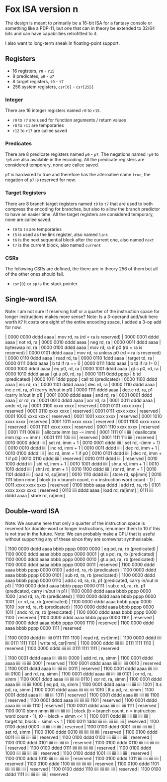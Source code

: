 # Fox ISA version n #

The design is meant to primarily be a 16-bit ISA for a fantasy console or something like a PDP-11, but one that can in theory be extended to 32/64 bits and can have capabilities retrofitted to it.

I also want to long-term sneak in floating-point support.


## Registers ##

 - 16 registers, `r0` - `r15`
 - 8 predicates, `p0` - `p7`
 - 8 target registers, `t0` - `t7`
 - 256 system registers, `csr[0]` - `csr[255]`

### Integer ###

There are 16 integer registers named `r0` to `r15`.

 - `r0` to `r7` are used for function arguments / return values
 - `r8` to `r11` are temporaries
 - `r12` to `r17` are callee saved


### Predicates ###

There are 8 predicate registers named `p0` - `p7`. The negations named `!p0` to `!p6` are also available in the encoding. All the predicate registers are considered temporary, none are callee saved.

`p7` is hardwired to true and therefore has the alternative name `true`, the negation of `p7` is reserved for now.


### Target Registers ###

There are 8 branch target registers named `t0` to `t7` that are used to both compress the encoding for branches, but also to allow the branch predictor to have an easier time. All the target registers are considered temporary, none are callee saved.

 - `t0` to `t4` are temporaries
 - `t5` is used as the link register, also named `link`
 - `t6` is the next sequential block after the current one, also named `next`
 - `t7` is the current block, also named `current`


### CSRs ###

The following CSRs are defined, the there are in theory 256 of them but all of the other ones should fail. 

 - `csr[0]` or `sp` is the stack pointer.


## Single-word ISA ##

Note: I am not sure if reserving half or a quarter of the instruction space for longer instructions makes more sense?
Note: Is a 3-operand add/sub here worth it? It costs one eight of the entire encoding space, I added a 3-op add for now.

| 0000 0000 dddd aaaa | mov rd, ra (rd = ra is reserved)
| 0000 0001 dddd aaaa | not rd, ra
| 0000 0010 dddd aaaa | neg rd, ra
| 0000 0011 dddd aaaa | byteswap rd, ra
| 0000 0100 dddd aaaa | mov rd, ra if p0 (rd = ra is reserved)
| 0000 0101 dddd aaaa | mov rd, ra unless p0 (rd = ra is reserved)
| 0000 0110 0ddd aaaa | read rd, ta
| 0000 0110 1ddd aaaa | target td, ra
| 0000 0111 0ddd aaaa | b td if ra == 0 
| 0000 0111 1ddd aaaa | b td if ra != 0
| 0000 1000 dddd aaaa | eq p0, rd, ra
| 0000 1001 dddd aaaa | gt.s p0, rd, ra
| 0000 1010 dddd aaaa | gt.u p0, rd, ra
| 0000 1011 0ddd pppp | b td (predicated)
| 0000 1011 1ddd pppp | call td (predicated)
| 0000 1100 dddd aaaa | inc rd, ra
| 0000 1101 dddd aaaa | dec rd, ra
| 0000 1110 dddd aaaa | inc.c rd, ra, p1 (carry in/out in p1)
| 0000 1111 dddd aaaa | dec.c rd, ra, p1 (carry in/out in p1)
| 0001 0000 dddd aaaa | and rd, ra
| 0001 0001 dddd aaaa | or rd, ra
| 0001 0010 dddd aaaa | xor rd, ra
| 0001 0011 dddd aaaa | andc rd, ra
| 0001 0100 xxxx xxxx | reserved
| 0001 0101 xxxx xxxx | reserved
| 0001 0110 xxxx xxxx | reserved
| 0001 0111 xxxx xxxx | reserved
| 0001 1000 xxxx xxxx | reserved
| 0001 1001 xxxx xxxx | reserved
| 0001 1010 xxxx xxxx | reserved
| 0001 1011 xxxx xxxx | reserved
| 0001 1100 xxxx xxxx | reserved
| 0001 1101 xxxx xxxx | reserved
| 0001 1110 xxxx xxxx | reserved
| 0001 1111 00ii iiii | allocate imm (sp -= imm)
| 0001 1111 01ii iiii | deallocate imm (sp += imm)
| 0001 1111 10ii iiii | reserved
| 0001 1111 11ii iiii | reserved
| 0010 0000 dddd iiii | set rd, imm + 1
| 0010 0001 dddd iiii | set rd, -(imm + 1)
| 0010 0010 dddd iiii | inc rd, imm + 1
| 0010 0011 dddd iiii | dec rd, imm + 1
| 0010 0100 dddd iiii | inc rd, imm + 1 if p0
| 0010 0101 dddd iiii | dec rd, imm + 1 if p0
| 0010 0110 dddd iiii | reserved
| 0010 0111 dddd iiii | reserved
| 0010 1000 dddd iiii | shl rd, imm + 1
| 0010 1001 dddd iiii | shr.a rd, imm + 1
| 0010 1010 dddd iiii | shr.l rd, imm + 1
| 0010 1100 dddd iiii | ror rd, imm + 1
| 0010 1101 dddd iiii | load rd, sp[imm]
| 0010 1110 dddd iiii | store rd, sp[imm]
| 0010 1111 bbnn nnnn | block (b = branch count, n = instruction word count - 1)
| 0011 xxxx xxxx xxxx | reserved
| 0100 bbbb aaaa dddd | add rd, ra, rb
| 0101 xxxx xxxx xxxx | reserved
| 0110 iiii dddd aaaa | load rd, ra[imm]
| 0111 iiii dddd aaaa | store rd, ra[imm]


## Double-word ISA ##

Note: We assume here that only a quarter of the instruction space is reserved for double-word or longer instructions, renumber them to 10 if this is not true in the future.
Note: We can probably make a CPU that is useful without supporting any of these since they are somewhat synthesisable.

| 1100 0000 dddd aaaa bbbb pppp 0000 0000 | eq pd, ra, rb (predicated)
| 1100 0000 dddd aaaa bbbb pppp 0000 0001 | gt.s pd, ra, rb (predicated)
| 1100 0000 dddd aaaa bbbb pppp 0000 0010 | gt.u pd, ra, rb (predicated)
| 1100 0000 dddd aaaa bbbb pppp 0000 0011 | reserved
| 1100 0000 dddd aaaa bbbb pppp 0000 0100 | add rd, ra, rb (predicated)
| 1100 0000 dddd aaaa bbbb pppp 0000 0101 | sub rd, ra, rb (predicated)
| 1100 0000 dddd aaaa bbbb pppp 0000 0110 | add.c rd, ra, rb, p1 (predicated, carry in/out in p1)
| 1100 0000 dddd aaaa bbbb pppp 0000 0111 | sub.c rd, ra, rb, p1 (predicated, carry in/out in p1)
| 1100 0000 dddd aaaa bbbb pppp 0000 1000 | and rd, ra, rb (predicated)
| 1100 0000 dddd aaaa bbbb pppp 0000 1001 | or rd, ra, rb (predicated)
| 1100 0000 dddd aaaa bbbb pppp 0000 1010 | xor rd, ra, rb (predicated)
| 1100 0000 dddd aaaa bbbb pppp 0000 1011 | andc rd, ra, rb (predicated)
| 1100 0000 dddd aaaa bbbb pppp 0000 1100 | reserved
| 1100 0000 dddd aaaa bbbb pppp 0000 1101 | reserved
| 1100 0000 dddd aaaa bbbb pppp 0000 1110 | reserved
| 1100 0000 dddd aaaa bbbb pppp 0000 1111 | reserved

| 1100 0000 dddd iiii iiii 0111 1111 1100 | read rd, csr[imm]
| 1100 0000 dddd iiii iiii 0111 1111 1101 | write rd, csr[imm]
| 1100 0000 dddd iiii iiii 0111 1111 1110 | reserved
| 1100 0000 dddd iiii iiii 0111 1111 1111 | reserved

| 1100 0001 dddd aaaa iiii iiii iiii 0000 | add rd, ra, simm
| 1100 0001 dddd aaaa iiii iiii iiii 0001 | reserved
| 1100 0001 dddd aaaa iiii iiii iiii 0010 | reserved
| 1100 0001 dddd aaaa iiii iiii iiii 0011 | reserved
| 1100 0001 dddd aaaa iiii iiii iiii 0100 | and rd, ra, simm
| 1100 0001 dddd aaaa iiii iiii iiii 0101 | or rd, ra, simm
| 1100 0001 dddd aaaa iiii iiii iiii 0110 | xor rd, ra, simm
| 1100 0001 dddd aaaa iiii iiii iiii 1000 | eq pd, ra, simm
| 1100 0001 dddd aaaa iiii iiii iiii 1001 | lt.s pd, ra, simm
| 1100 0001 dddd aaaa iiii iiii iiii 1010 | lt.u pd, ra, simm
| 1100 0001 dddd aaaa iiii iiii iiii 1011 | reserved
| 1100 0001 dddd aaaa iiii iiii iiii 1100 | reserved
| 1100 0001 dddd aaaa iiii iiii iiii 1101 | reserved
| 1100 0001 dddd aaaa iiii iiii iiii 1110 | reserved
| 1100 0001 dddd aaaa iiii iiii iiii 1111 | reserved
| 1100 0010 bbnn nnnn iiii iiii iiii iiii | block (b = branch count, n = instruction word count - 1), t0 = block + simm << 1
| 1100 0011 0ddd iiii iiii iiii iiii iiii | target td, block + simm << 1
| 1100 0011 1ddd iiii iiii iiii iiii iiii | reserved
| 1100 0100 dddd 0000 iiii iiii iiii iiii | reserved
| 1100 0100 dddd 0001 iiii iiii iiii iiii | set rd, simm
| 1100 0100 dddd 0010 iiii iiii iiii iiii | reserved
| 1100 0100 dddd 0011 iiii iiii iiii iiii | reserved
| 1100 0100 dddd 0100 iiii iiii iiii iiii | reserved
| 1100 0100 dddd 0101 iiii iiii iiii iiii | reserved
| 1100 0100 dddd 0110 iiii iiii iiii iiii | reserved
| 1100 0100 dddd 0111 iiii iiii iiii iiii | reserved
| 1100 0100 dddd 1000 iiii iiii iiii iiii | reserved
| 1100 0100 dddd 1001 iiii iiii iiii iiii | reserved
| 1100 0100 dddd 1010 iiii iiii iiii iiii | reserved
| 1100 0100 dddd 1011 iiii iiii iiii iiii | reserved
| 1100 0100 dddd 1100 iiii iiii iiii iiii | reserved
| 1100 0100 dddd 1101 iiii iiii iiii iiii | reserved
| 1100 0100 dddd 1110 iiii iiii iiii iiii | reserved
| 1100 0100 dddd 1111 iiii iiii iiii iiii | reserved
